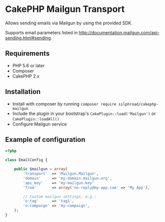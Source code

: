 # CakePHP Mailgun Transport

Allows sending emails via Mailgun by using the provided SDK.

Supports email parameters listed in http://documentation.mailgun.com/api-sending.html#sending.

## Requirements

* PHP 5.6 or later
* Composer
* CakePHP 2.x

## Installation

* Install with composer by running `composer require silphroad/cakephp-mailgun`
* Include the plugin in your bootstrap's `CakePlugin::load('Mailgun')` or `CakePlugin::loadAll()`
* Configure Mailgun service

## Example of configuration

```php
<?php

class EmailConfig {

    public $mailgun = array(
        'transport'  => 'Mailgun.Mailgun',
        'domain'     => 'my-domain.mailgun.org',
        'api_key'    => 'my-mailgun-key'
        'from'       => array('no-reply@my-app.com' => 'My App'),

        // Custom mailgun settings, e.g.:
        'o:tag'      => 'tag1',
        'o:campaign' => 'my-campaign',
    );
}
```
